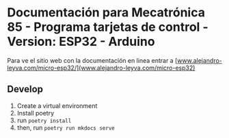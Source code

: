 # Documentación para Mecatrónica 85 - Programa tarjetas de control - Version: ESP32 - Arduino

Para ve el sitio web con la documentación en linea entrar a [www.alejandro-leyva.com/micro-esp32/](www.alejandro-leyva.com/micro-esp32)


## Develop

1. Create a virtual environment
2. Install poetry
3. run `poetry install`
4. then, run `poetry run mkdocs serve`